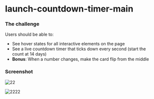 # launch-countdown-timer-main

### The challenge

Users should be able to:

- See hover states for all interactive elements on the page
- See a live countdown timer that ticks down every second (start the count at 14 days)
- **Bonus**: When a number changes, make the card flip from the middle

### Screenshot
![22](https://github.com/HiruniSew/launch-countdown-timer-main/assets/149354111/3f246a77-f664-44f3-b7e3-bc32eafabb11)

![2222](https://github.com/HiruniSew/launch-countdown-timer-main/assets/149354111/1ad92b5d-a2ab-48e7-a437-032a483ef0ac)



